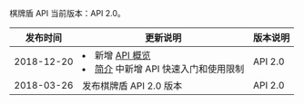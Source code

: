 棋牌盾 API 当前版本：API 2.0。

| 发布时间   | 更新说明                                                     | 版本说明 |
| ---------- | ------------------------------------------------------------ | -------- |
| 2018-12-20 | <li> 新增 [API 概览](https://cloud.tencent.com/document/product/1022/31370)</li><li>[简介](https://cloud.tencent.com/document/product/1022/31378) 中新增 API 快速入门和使用限制</li> | API 2.0  |
| 2018-03-26 | 发布棋牌盾 API 2.0 版本                  | API 2.0  |

